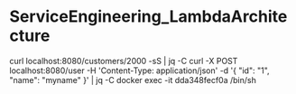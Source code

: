 # ServiceEngineering_LambdaArchitecture

curl localhost:8080/customers/2000 -sS | jq -C
curl -X POST localhost:8080/user -H 'Content-Type: application/json' -d '{ \"id\": \"1\", \"name\": \"myname\" }' | jq -C
docker exec -it dda348fecf0a /bin/sh
